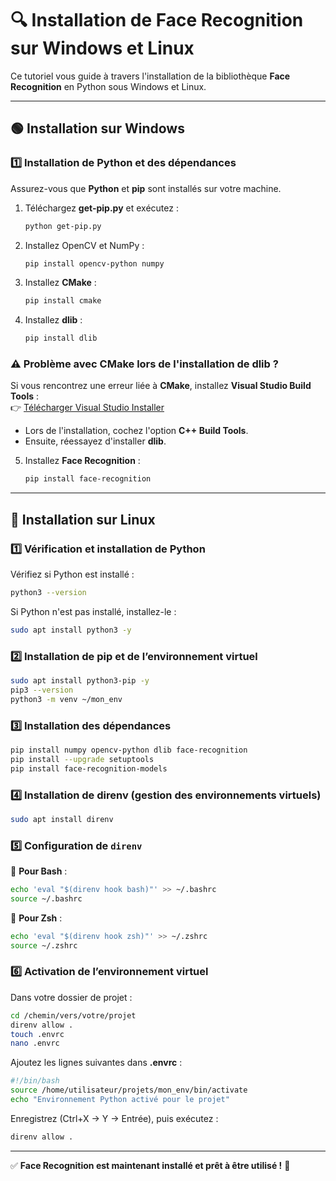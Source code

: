 



# 🔍 Installation de Face Recognition sur Windows et Linux  

Ce tutoriel vous guide à travers l'installation de la bibliothèque **Face Recognition** en Python sous Windows et Linux.

---

## 🟢 Installation sur Windows  

### 1️⃣ Installation de Python et des dépendances  
Assurez-vous que **Python** et **pip** sont installés sur votre machine.  

1. Téléchargez **get-pip.py** et exécutez :  
   ```sh
   python get-pip.py
   ```  
2. Installez OpenCV et NumPy :  
   ```sh
   pip install opencv-python numpy
   ```  
3. Installez **CMake** :  
   ```sh
   pip install cmake
   ```  
4. Installez **dlib** :  
   ```sh
   pip install dlib
   ```  

### ⚠️ Problème avec CMake lors de l'installation de dlib ?  
Si vous rencontrez une erreur liée à **CMake**, installez **Visual Studio Build Tools** :  
👉 [Télécharger Visual Studio Installer](https://visualstudio.microsoft.com/fr/visual-cpp-build-tools/)  
- Lors de l'installation, cochez l'option **C++ Build Tools**.  
- Ensuite, réessayez d'installer **dlib**.  

5. Installez **Face Recognition** :  
   ```sh
   pip install face-recognition
   ```  

---

## 🔵 Installation sur Linux  

### 1️⃣ Vérification et installation de Python  
Vérifiez si Python est installé :  
```sh
python3 --version
```  
Si Python n'est pas installé, installez-le :  
```sh
sudo apt install python3 -y
```  

### 2️⃣ Installation de pip et de l’environnement virtuel  
```sh
sudo apt install python3-pip -y
pip3 --version
python3 -m venv ~/mon_env
```  

### 3️⃣ Installation des dépendances  
```sh
pip install numpy opencv-python dlib face-recognition
pip install --upgrade setuptools
pip install face-recognition-models
```  

### 4️⃣ Installation de **direnv** (gestion des environnements virtuels)  
```sh
sudo apt install direnv
```  

### 5️⃣ Configuration de `direnv`  

🔹 **Pour Bash** :  
```sh
echo 'eval "$(direnv hook bash)"' >> ~/.bashrc
source ~/.bashrc
```  
🔹 **Pour Zsh** :  
```sh
echo 'eval "$(direnv hook zsh)"' >> ~/.zshrc
source ~/.zshrc
```  

### 6️⃣ Activation de l’environnement virtuel  
Dans votre dossier de projet :  
```sh
cd /chemin/vers/votre/projet  
direnv allow .  
touch .envrc  
nano .envrc  
```  

Ajoutez les lignes suivantes dans **.envrc** :  
```sh
#!/bin/bash
source /home/utilisateur/projets/mon_env/bin/activate
echo "Environnement Python activé pour le projet"
```  
Enregistrez (Ctrl+X → Y → Entrée), puis exécutez :  
```sh
direnv allow .
```  

---

✅ **Face Recognition est maintenant installé et prêt à être utilisé !** 🎉
